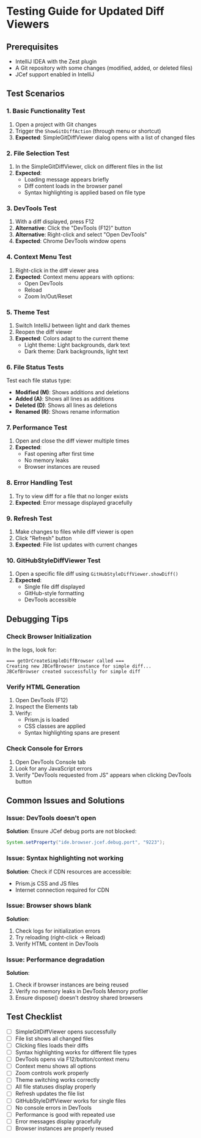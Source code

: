 # Testing Guide for Updated Diff Viewers

## Prerequisites
- IntelliJ IDEA with the Zest plugin
- A Git repository with some changes (modified, added, or deleted files)
- JCef support enabled in IntelliJ

## Test Scenarios

### 1. Basic Functionality Test
1. Open a project with Git changes
2. Trigger the `ShowGitDiffAction` (through menu or shortcut)
3. **Expected**: SimpleGitDiffViewer dialog opens with a list of changed files

### 2. File Selection Test
1. In the SimpleGitDiffViewer, click on different files in the list
2. **Expected**: 
   - Loading message appears briefly
   - Diff content loads in the browser panel
   - Syntax highlighting is applied based on file type

### 3. DevTools Test
1. With a diff displayed, press F12
2. **Alternative**: Click the "DevTools (F12)" button
3. **Alternative**: Right-click and select "Open DevTools"
4. **Expected**: Chrome DevTools window opens

### 4. Context Menu Test
1. Right-click in the diff viewer area
2. **Expected**: Context menu appears with options:
   - Open DevTools
   - Reload
   - Zoom In/Out/Reset

### 5. Theme Test
1. Switch IntelliJ between light and dark themes
2. Reopen the diff viewer
3. **Expected**: Colors adapt to the current theme
   - Light theme: Light backgrounds, dark text
   - Dark theme: Dark backgrounds, light text

### 6. File Status Tests
Test each file status type:
- **Modified (M)**: Shows additions and deletions
- **Added (A)**: Shows all lines as additions
- **Deleted (D)**: Shows all lines as deletions
- **Renamed (R)**: Shows rename information

### 7. Performance Test
1. Open and close the diff viewer multiple times
2. **Expected**: 
   - Fast opening after first time
   - No memory leaks
   - Browser instances are reused

### 8. Error Handling Test
1. Try to view diff for a file that no longer exists
2. **Expected**: Error message displayed gracefully

### 9. Refresh Test
1. Make changes to files while diff viewer is open
2. Click "Refresh" button
3. **Expected**: File list updates with current changes

### 10. GitHubStyleDiffViewer Test
1. Open a specific file diff using `GitHubStyleDiffViewer.showDiff()`
2. **Expected**: 
   - Single file diff displayed
   - GitHub-style formatting
   - DevTools accessible

## Debugging Tips

### Check Browser Initialization
In the logs, look for:
```
=== getOrCreateSimpleDiffBrowser called ===
Creating new JBCefBrowser instance for simple diff...
JBCefBrowser created successfully for simple diff
```

### Verify HTML Generation
1. Open DevTools (F12)
2. Inspect the Elements tab
3. Verify:
   - Prism.js is loaded
   - CSS classes are applied
   - Syntax highlighting spans are present

### Check Console for Errors
1. Open DevTools Console tab
2. Look for any JavaScript errors
3. Verify "DevTools requested from JS" appears when clicking DevTools button

## Common Issues and Solutions

### Issue: DevTools doesn't open
**Solution**: Ensure JCef debug ports are not blocked:
```java
System.setProperty("ide.browser.jcef.debug.port", "9223");
```

### Issue: Syntax highlighting not working
**Solution**: Check if CDN resources are accessible:
- Prism.js CSS and JS files
- Internet connection required for CDN

### Issue: Browser shows blank
**Solution**: 
1. Check logs for initialization errors
2. Try reloading (right-click → Reload)
3. Verify HTML content in DevTools

### Issue: Performance degradation
**Solution**: 
1. Check if browser instances are being reused
2. Verify no memory leaks in DevTools Memory profiler
3. Ensure dispose() doesn't destroy shared browsers

## Test Checklist

- [ ] SimpleGitDiffViewer opens successfully
- [ ] File list shows all changed files
- [ ] Clicking files loads their diffs
- [ ] Syntax highlighting works for different file types
- [ ] DevTools opens via F12/button/context menu
- [ ] Context menu shows all options
- [ ] Zoom controls work properly
- [ ] Theme switching works correctly
- [ ] All file statuses display properly
- [ ] Refresh updates the file list
- [ ] GitHubStyleDiffViewer works for single files
- [ ] No console errors in DevTools
- [ ] Performance is good with repeated use
- [ ] Error messages display gracefully
- [ ] Browser instances are properly reused
